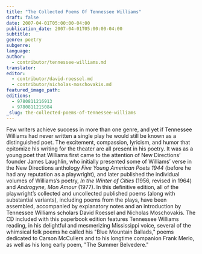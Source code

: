 ```yaml
---
title: "The Collected Poems Of Tennessee Williams"
draft: false
date: 2007-04-01T05:00:00-04:00
publication_date: 2007-04-01T05:00:00-04:00
subtitle:
genre: poetry
subgenre:
language:
author:
  - contributor/tennessee-williams.md
translator:
editor:
  - contributor/david-roessel.md
  - contributor/nicholas-moschovakis.md
featured_image_path:
editions:
  - 9780811216913
  - 9780811215084
_slug: the-collected-poems-of-tennessee-williams
---
```


Few writers achieve success in more than one genre, and yet if Tennessee Williams had never written a single play he would still be known as a distinguished poet. The excitement, compassion, lyricism, and humor that epitomize his writing for the theater are all present in his poetry. It was as a young poet that Williams first came to the attention of New Directions’ founder James Laughlin, who initially presented some of Williams’ verse in the New Directions anthology _Five Young American Poets 1944_ (before he had any reputation as a playwright), and later published the individual volumes of Williams’s poetry, _In the Winter of Cities_ (1956, revised in 1964) and _Androgyne, Mon Amour_ (1977). In this definitive edition, all of the playwright’s collected and uncollected published poems (along with substantial variants), including poems from the plays, have been assembled, accompanied by explanatory notes and an introduction by Tennessee Williams scholars David Roessel and Nicholas Moschovakis. The CD included with this paperbook edition features Tennessee Williams reading, in his delightful and mesmerizing Mississippi voice, several of the whimsical folk poems he called his "Blue Mountain Ballads," poems dedicated to Carson McCullers and to his longtime companion Frank Merlo, as well as his long early poem, "The Summer Belvedere."

